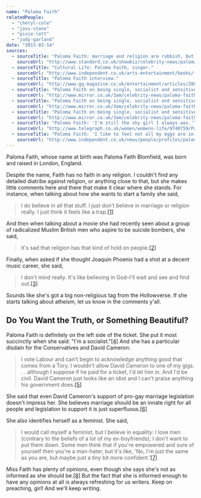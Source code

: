 ```yaml
---
name: "Paloma Faith"
relatedPeople:
  - "cheryl-cole"
  - "joss-stone"
  - "pixie-lott"
  - "judy-garland"
date: "2013-03-14"
sources:
  - sourceTitle: "Paloma Faith: marriage and religion are rubbish, but I want kids ASAP."
    sourceUrl: "http://www.standard.co.uk/showbiz/celebrity-news/paloma-faith-marriage-and-religion-are-rubbish-but-i-want-kids-asap-7913061.html"
  - sourceTitle: "Cultural Life: Paloma Faith, singer."
    sourceUrl: "http://www.independent.co.uk/arts-entertainment/books/features/cultural-life-paloma-faith-singer-2027373.html"
  - sourceTitle: "Paloma Faith interview."
    sourceUrl: "http://www.gq-magazine.co.uk/entertainment/articles/2009-10/12/gq-music-paloma-faith-"
  - sourceTitle: "Paloma Faith on being single, socialist and sensitive."
    sourceUrl: "http://www.mirror.co.uk/3am/celebrity-news/paloma-faith-being-single-socialist-1719358"
  - sourceTitle: "Paloma Faith on being single, socialist and sensitive."
    sourceUrl: "http://www.mirror.co.uk/3am/celebrity-news/paloma-faith-being-single-socialist-1719358"
  - sourceTitle: "Paloma Faith on being single, socialist and sensitive."
    sourceUrl: "http://www.mirror.co.uk/3am/celebrity-news/paloma-faith-being-single-socialist-1719358"
  - sourceTitle: "Paloma Faith: 'I'm still the shy girl I always was.'"
    sourceUrl: "http://www.telegraph.co.uk/women/womens-life/9740759/Paloma-Faith-Im-still-the-shy-girl-I-always-was.html"
  - sourceTitle: "Paloma Faith: 'I like to feel not all my eggs are in one basket, or I get nervous.'"
    sourceUrl: "http://www.independent.co.uk/news/people/profiles/paloma-faith-i-like-to-feel-not-all-my-eggs-are-in-one-basket-or-i-get-nervous-7848556.html"
---
```


Paloma Faith, whose name at birth was Paloma Faith Blomfield, was born and raised in London, England.

Despite the name, Faith has no faith in any religion. I couldn't find any detailed diatribe against religion, or anything close to that, but she makes little comments here and there that make it clear where she stands. For instance, when talking about how she wants to start a family she said,

>I do believe in all that stuff. I just don't believe in marriage or religion really. I just think it feels like a trap.<a class="source-citation" href="http://www.standard.co.uk/showbiz/celebrity-news/paloma-faith-marriage-and-religion-are-rubbish-but-i-want-kids-asap-7913061.html" title="Paloma Faith: marriage and religion are rubbish, but I want kids ASAP.">[1]</a>

And then when talking about a movie she had recently seen about a group of radicalized Muslim British men who aspire to be suicide bombers, she said,

>It's sad that religion has that kind of hold on people.<a class="source-citation" href="http://www.independent.co.uk/arts-entertainment/books/features/cultural-life-paloma-faith-singer-2027373.html" title="Cultural Life: Paloma Faith, singer.">[2]</a>

Finally, when asked if she thought Joaquin Phoenix had a shot at a decent music career, she said,

>I don't mind really. It's like believing in God–I'll wait and see and find out.<a class="source-citation" href="http://www.gq-magazine.co.uk/entertainment/articles/2009-10/12/gq-music-paloma-faith-" title="Paloma Faith interview.">[3]</a>

Sounds like she's got a big non-religious tag from the Hollowverse. If she starts talking about atheism, let us know in the comments y'all.


## Do You Want the Truth, or Something Beautiful?

Paloma Faith is definitely on the left side of the ticket. She put it most succinctly when she said: "I'm a socialist."<a class="source-citation" href="http://www.mirror.co.uk/3am/celebrity-news/paloma-faith-being-single-socialist-1719358" title="Paloma Faith on being single, socialist and sensitive.">[4]</a> And she has a particular disdain for the Conservatives and David Cameron:

>I vote Labour and can't begin to acknowledge anything good that comes from a Tory. I wouldn't allow David Cameron to one of my gigs. . . although I suppose if he paid for a ticket, I'd let him in. And I'd be civil. David Cameron just looks like an idiot and I can't praise anything his government does.<a class="source-citation" href="http://www.mirror.co.uk/3am/celebrity-news/paloma-faith-being-single-socialist-1719358" title="Paloma Faith on being single, socialist and sensitive.">[5]</a>

She said that even David Cameron's support of pro-gay marriage legislation doesn't impress her. She believes marriage should be an innate right for all people and legislation to support it is just superfluous.<a class="source-citation" href="http://www.mirror.co.uk/3am/celebrity-news/paloma-faith-being-single-socialist-1719358" title="Paloma Faith on being single, socialist and sensitive.">[6]</a>

She also identifies herself as a feminist. She said,

>I would call myself a feminist, but I believe in equality: I love men (contrary to the beliefs of a lot of my ex-boyfriends); I don't want to put them down. Some men think that if you're empowered and sure of yourself then you're a man-hater, but it's like, 'No, I'm just the same as you are, but maybe just a tiny bit more confident.'<a class="source-citation" href="http://www.telegraph.co.uk/women/womens-life/9740759/Paloma-Faith-Im-still-the-shy-girl-I-always-was.html" title="Paloma Faith: &apos;I&apos;m still the shy girl I always was.&apos;">[7]</a>

Miss Faith has plenty of opinions, even though she says she's not as informed as she should be.<a class="source-citation" href="http://www.independent.co.uk/news/people/profiles/paloma-faith-i-like-to-feel-not-all-my-eggs-are-in-one-basket-or-i-get-nervous-7848556.html" title="Paloma Faith: &apos;I like to feel not all my eggs are in one basket, or I get nervous.&apos;">[8]</a> But the fact that she is informed enough to have any opinions at all is always refreshing for us writers. Keep on preaching, girl! And we'll keep writing.